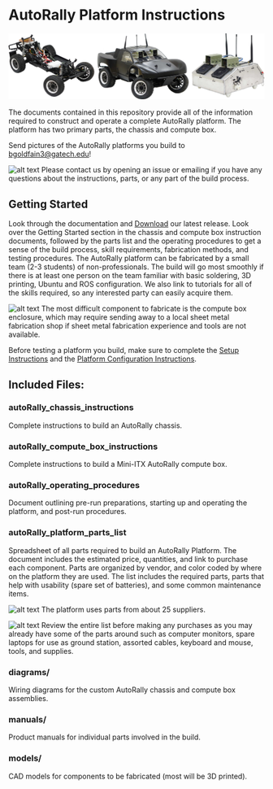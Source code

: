 [note]: https://github.com/AutoRally/autorally/wiki/note_icon.png "note"

# AutoRally Platform Instructions

![alt text](images/platformBanner.jpg "Platform image")

The documents contained in this repository provide all of the information required to construct and operate a complete AutoRally platform. The platform has two primary parts, the chassis and compute box.

Send pictures of the AutoRally platforms you build to bgoldfain3@gatech.edu!

![alt text][note] Please contact us by opening an issue or emailing if you have any questions about the instructions, parts, or any part of the build process.

## Getting Started

Look through the documentation and [Download](https://github.com/AutoRally/autorally_platform_instructions/releases) our latest release. Look over the Getting Started section in the chassis and compute box instruction documents, followed by the parts list and the operating procedures to get a sense of the build process, skill requirements, fabrication methods, and testing procedures. The AutoRally platform can be fabricated by a small team (2-3 students) of non-professionals. The build will go most smoothly if there is at least one person on the team familiar with basic soldering, 3D printing, Ubuntu and ROS configuration. We also link to tutorials for all of the skills required, so any interested party can easily acquire them.

![alt text][note]  The most difficult component to fabricate is the compute box enclosure, which may require sending away to a local sheet metal fabrication shop if sheet metal fabrication experience and tools are not available.

Before testing a platform you build, make sure to complete the [Setup Instructions](https://github.com/AutoRally/autorally) and the [Platform Configuration Instructions](https://github.com/AutoRally/autorally/wiki/Platform%20Configuration%20Instructions).

## Included Files:

### autoRally_chassis_instructions

Complete instructions to build an AutoRally chassis.

### autoRally_compute_box_instructions

Complete instructions to build a Mini-ITX AutoRally compute box.

### autoRally_operating_procedures

Document outlining pre-run preparations, starting up and operating the platform, and post-run procedures.

### autoRally_platform_parts_list

Spreadsheet of all parts required to build an AutoRally Platform. The document includes the estimated price, quantities, and link to purchase each component. Parts are organized by vendor, and color coded by where on the platform they are used. The list includes the required parts, parts that help with usability (spare set of batteries), and some common maintenance items.

![alt text][note]  The platform uses parts from about 25 suppliers.

![alt text][note]  Review the entire list before making any purchases as you may already have some of the parts around such as computer monitors, spare laptops for use as ground station, assorted cables, keyboard and mouse, tools, and supplies. 

### diagrams/

Wiring diagrams for the custom AutoRally chassis and compute box assemblies.

### manuals/

Product manuals for individual parts involved in the build.

### models/

CAD models for components to be fabricated (most will be 3D printed).
